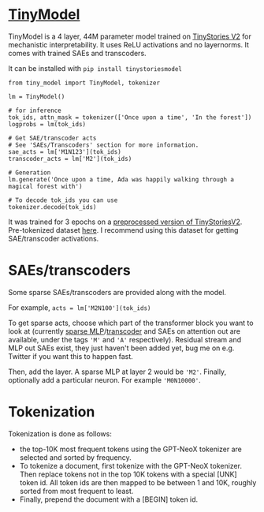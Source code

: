 # [TinyModel](https://github.com/noanabeshima/tiny_model)
TinyModel is a 4 layer, 44M parameter model trained on [TinyStories V2](https://arxiv.org/abs/2305.07759) for mechanistic interpretability. It uses ReLU activations and no layernorms. It comes with trained SAEs and transcoders.

It can be installed with `pip install tinystoriesmodel`


```
from tiny_model import TinyModel, tokenizer

lm = TinyModel()

# for inference
tok_ids, attn_mask = tokenizer(['Once upon a time', 'In the forest'])
logprobs = lm(tok_ids)

# Get SAE/transcoder acts
# See 'SAEs/Transcoders' section for more information.
sae_acts = lm['M1N123'](tok_ids)
transcoder_acts = lm['M2'](tok_ids)

# Generation
lm.generate('Once upon a time, Ada was happily walking through a magical forest with')

# To decode tok_ids you can use
tokenizer.decode(tok_ids)
```

It was trained for 3 epochs on a [preprocessed version of TinyStoriesV2](https://huggingface.co/datasets/noanabeshima/TinyStoriesV2). Pre-tokenized dataset [here](https://huggingface.co/datasets/noanabeshima/TinyModelTokIds). I recommend using this dataset for getting SAE/transcoder activations.



# SAEs/transcoders
Some sparse SAEs/transcoders are provided along with the model.

For example, `acts = lm['M2N100'](tok_ids)`

To get sparse acts, choose which part of the transformer block you want to look at (currently [sparse MLP](https://www.lesswrong.com/posts/MXabwqMwo3rkGqEW8/sparse-mlp-distillation)/[transcoder](https://www.alignmentforum.org/posts/YmkjnWtZGLbHRbzrP/transcoders-enable-fine-grained-interpretable-circuit) and SAEs on attention out are available, under the tags `'M'` and `'A'` respectively). Residual stream and MLP out SAEs exist, they just haven't been added yet, bug me on e.g. Twitter if you want this to happen fast.

Then, add the layer. A sparse MLP at layer 2 would be `'M2'`.
Finally, optionally add a particular neuron. For example `'M0N10000'`.

# Tokenization
Tokenization is done as follows:
- the top-10K most frequent tokens using the GPT-NeoX tokenizer are selected and sorted by frequency.
- To tokenize a document, first tokenize with the GPT-NeoX tokenizer. Then replace tokens not in the top 10K tokens with a special \[UNK\] token id. All token ids are then mapped to be between 1 and 10K, roughly sorted from most frequent to least.
- Finally, prepend the document with a [BEGIN] token id.

